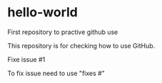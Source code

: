 # hello-world
First repository to practive github use

This repository is for checking how to use GitHub.

Fixe issue #1

To fix issue need to use "fixes #"
